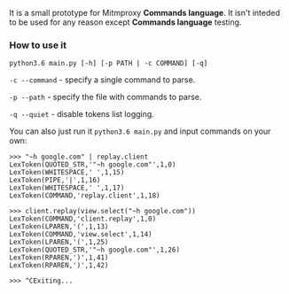 It is a small prototype for Mitmproxy **Commands language**.
It isn't inteded to be used for any reason except **Commands language** testing.

### How to use it

`python3.6 main.py [-h] [-p PATH | -c COMMAND] [-q]`

`-c --command` - specify a single command to parse.

`-p --path` - specify the file with commands to parse.

`-q --quiet` - disable tokens list logging.

You can also just run it `python3.6 main.py` and input commands on your own:
```
>>> "~h google.com" | replay.client
LexToken(QUOTED_STR,'"~h google.com"',1,0)
LexToken(WHITESPACE,' ',1,15)
LexToken(PIPE,'|',1,16)
LexToken(WHITESPACE,' ',1,17)
LexToken(COMMAND,'replay.client',1,18)

>>> client.replay(view.select("~h google.com"))
LexToken(COMMAND,'client.replay',1,0)
LexToken(LPAREN,'(',1,13)
LexToken(COMMAND,'view.select',1,14)
LexToken(LPAREN,'(',1,25)
LexToken(QUOTED_STR,'"~h google.com"',1,26)
LexToken(RPAREN,')',1,41)
LexToken(RPAREN,')',1,42)

>>> ^CExiting...
```
